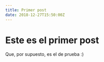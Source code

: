 ```yaml
---
title: Primer post
date: 2018-12-27T15:50:00Z
---
```


# Este es el primer post

Que, por supuesto, es el de prueba :)
